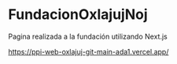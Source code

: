 # FundacionOxlajujNoj
Pagina realizada  a la fundación utilizando Next.js 

https://ppi-web-oxlajuj-git-main-ada1.vercel.app/
